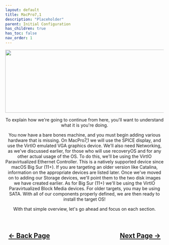 ```yaml
---
layout: default
title: MacPro7,1
description: "Placeholder"
parent: Initial Configuration
has_children: true
has_toc: false
nav_order: 1
---
```


<style>
  .navigation-container {
    display: flex;
    justify-content: space-between;
    align-items: center;
    width: 100%;
  }
  
  .nav-button {
    margin: 10px;
  }
</style>

<p align="center">
  <img width="650" height="200" src="../../../../assets/Headers/Header-MP71.png">
</p>

<p align="center">To explain how we're going to continue from here, you'll want to understand what it is you're doing.</p>

<p align="center">You now have a bare bones machine, and you must begin adding various hardware that is missing. On MacPro7,1 we will use the SPICE display, and use the VirtIO emulated VGA graphics device. We'll also need Networking, as we've discussed earlier, for those who will use recoveryOS and for any other actual usage of the OS. To do this, we'll be using the VirtIO Paravirtualized Ethernet Controller. This is a natively supported device since macOS Big Sur (11+). If you are targeting an older version like Catalina, information on the appropriate devices are listed later. Once we've moved on to adding our Storage devices, we'll point them to the two disk images we have created earlier. As for Big Sur (11+) we'll be using the VirtIO Paravirtualized Block Media devices. For older targets, you may be using SATA. With all of our components properly defined, we are then ready to install the target OS!</p>

<p align="center">With that simple overview, let's go ahead and focus on each section.</p>

<h2 align="center">
  <br>
  <div class="navigation-container">
    <a class="nav-button" href="../../03-XML-Importer">&larr; Back Page</a>
    <a class="nav-button" href="../01-ConfigDisplay">Next Page &rarr;</a>
  </div>
  <br>
</h2>
